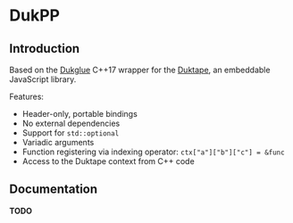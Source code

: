 DukPP
=====

Introduction
------------

Based on the [Dukglue](https://github.com/Aloshi/dukglue) C++17 wrapper for the [Duktape](https://github.com/svaarala/duktape),
an embeddable JavaScript library.

Features:
* Header-only, portable bindings
* No external dependencies
* Support for ``std::optional``
* Variadic arguments
* Function registering via indexing operator: ``ctx["a"]["b"]["c"] = &func``
* Access to the Duktape context from C++ code

Documentation
-------------
**TODO**
